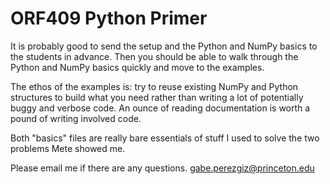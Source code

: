 # ORF409 Python Primer

It is probably good to send the setup and the Python and NumPy basics
to the students in advance.  Then you should be able to walk through
the Python and NumPy basics quickly and move to the examples.

The ethos of the examples is: try to reuse existing NumPy and Python structures to build what you need rather than writing a lot of potentially buggy and verbose code.  An ounce of reading documentation is worth a pound of writing involved code.

Both "basics" files are really bare essentials of stuff I used to
solve the two problems Mete showed me.

Please email me if there are any questions.  gabe.perezgiz@princeton.edu
